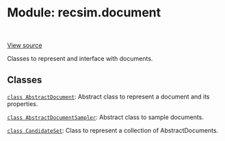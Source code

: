 <div itemscope itemtype="http://developers.google.com/ReferenceObject">
<meta itemprop="name" content="recsim.document" />
<meta itemprop="path" content="Stable" />
</div>

# Module: recsim.document

<!-- Insert buttons and diff -->

<table class="tfo-notebook-buttons tfo-api" align="left">

</table>

<a target="_blank" href="https://github.com/google-research/recsim/tree/master/recsim/document.py">View
source</a>

Classes to represent and interface with documents.

## Classes

[`class AbstractDocument`](../recsim/document/AbstractDocument.md): Abstract
class to represent a document and its properties.

[`class AbstractDocumentSampler`](../recsim/document/AbstractDocumentSampler.md):
Abstract class to sample documents.

[`class CandidateSet`](../recsim/document/CandidateSet.md): Class to represent a
collection of AbstractDocuments.
